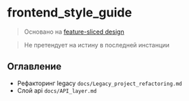 # frontend_style_guide

> Основано на [feature-sliced design](https://feature-sliced.design/)

> Не претендует на истину в последней инстанции

## Оглавление
- Рефакторинг legacy `docs/Legacy_project_refactoring.md`
- Слой api `docs/API_layer.md`
